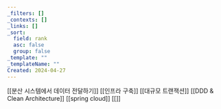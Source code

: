 ```yaml
---
_filters: []
_contexts: []
_links: []
_sort:
  field: rank
  asc: false
  group: false
_template: ""
_templateName: ""
Created: 2024-04-27
---
```

[[분산 시스템에서 데이터 전달하기]]
[[인프라 구축]]
[[대규모 트랜잭션]]
[[DDD &amp; Clean Architecture]]
[[spring cloud]]
[[]]